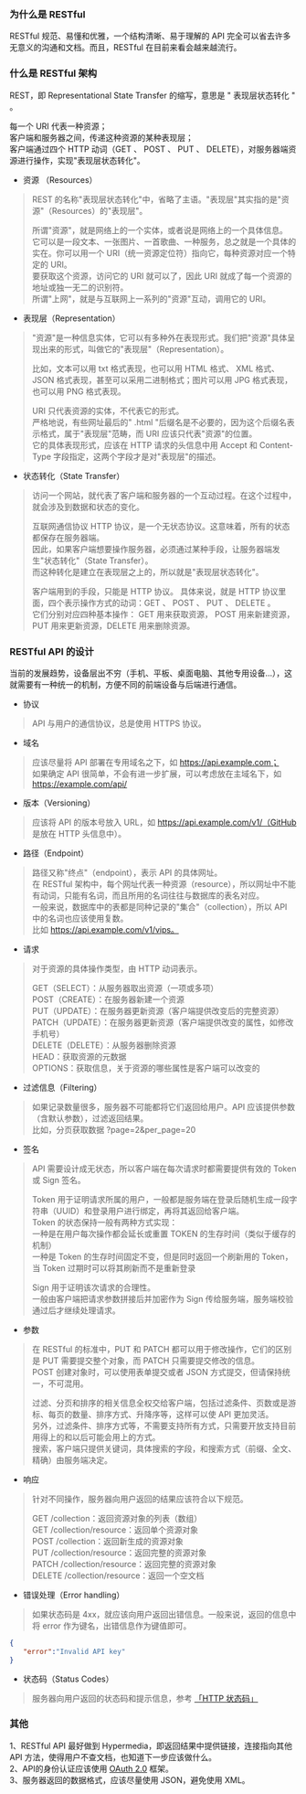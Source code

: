 
### 为什么是 RESTful
RESTful 规范、易懂和优雅，一个结构清晰、易于理解的 API 完全可以省去许多无意义的沟通和文档。而且，RESTful 在目前来看会越来越流行。

### 什么是 RESTful 架构
REST，即 Representational State Transfer 的缩写，意思是 " 表现层状态转化 " 。

每一个 URI 代表一种资源；  
客户端和服务器之间，传递这种资源的某种表现层；  
客户端通过四个 HTTP 动词（GET 、 POST 、 PUT 、 DELETE），对服务器端资源进行操作，实现"表现层状态转化"。

- 资源 （Resources）
> REST 的名称"表现层状态转化"中，省略了主语。"表现层"其实指的是"资源"（Resources）的"表现层"。  
> 
> 所谓"资源"，就是网络上的一个实体，或者说是网络上的一个具体信息。  
> 它可以是一段文本、一张图片、一首歌曲、一种服务，总之就是一个具体的实在。你可以用一个 URI（统一资源定位符）指向它，每种资源对应一个特定的 URI。  
> 要获取这个资源，访问它的 URI 就可以了，因此 URI 就成了每一个资源的地址或独一无二的识别符。  
> 所谓"上网"，就是与互联网上一系列的"资源"互动，调用它的 URI。

- 表现层（Representation）
> "资源"是一种信息实体，它可以有多种外在表现形式。我们把"资源"具体呈现出来的形式，叫做它的"表现层"（Representation）。  
> 
> 比如，文本可以用 txt 格式表现，也可以用 HTML 格式、 XML 格式、JSON 格式表现，甚至可以采用二进制格式；图片可以用 JPG 格式表现，也可以用 PNG 格式表现。  
> 
> URI 只代表资源的实体，不代表它的形式。  
> 严格地说，有些网址最后的" .html "后缀名是不必要的，因为这个后缀名表示格式，属于"表现层"范畴，而 URI 应该只代表"资源"的位置。  
> 它的具体表现形式，应该在 HTTP 请求的头信息中用 Accept 和 Content-Type 字段指定，这两个字段才是对"表现层"的描述。

- 状态转化（State Transfer）
> 访问一个网站，就代表了客户端和服务器的一个互动过程。在这个过程中，就会涉及到数据和状态的变化。  
> 
> 互联网通信协议 HTTP 协议，是一个无状态协议。这意味着，所有的状态都保存在服务器端。  
> 因此，如果客户端想要操作服务器，必须通过某种手段，让服务器端发生"状态转化"（State Transfer）。  
> 而这种转化是建立在表现层之上的，所以就是"表现层状态转化"。  
> 
> 客户端用到的手段，只能是 HTTP 协议。
> 具体来说，就是 HTTP 协议里面，四个表示操作方式的动词：GET 、 POST 、 PUT 、 DELETE 。   
> 它们分别对应四种基本操作： GET 用来获取资源， POST 用来新建资源，PUT 用来更新资源，DELETE 用来删除资源。  

### RESTful API 的设计
当前的发展趋势，设备层出不穷（手机、平板、桌面电脑、其他专用设备...），这就需要有一种统一的机制，方便不同的前端设备与后端进行通信。

- 协议  
> API 与用户的通信协议，总是使用 HTTPS 协议。

- 域名  
> 应该尽量将 API 部署在专用域名之下，如 https://api.example.com；  
> 如果确定 API 很简单，不会有进一步扩展，可以考虑放在主域名下，如 https://example.com/api/

- 版本（Versioning）
> 应该将 API 的版本号放入 URL，如 https://api.example.com/v1/（GitHub 是放在 HTTP 头信息中）。

- 路径（Endpoint）  
> 路径又称"终点"（endpoint），表示 API 的具体网址。  
> 在 RESTful 架构中，每个网址代表一种资源（resource），所以网址中不能有动词，只能有名词，而且所用的名词往往与数据库的表名对应。  
> 一般来说，数据库中的表都是同种记录的"集合"（collection），所以 API 中的名词也应该使用复数。  
> 比如 https://api.example.com/v1/vips。

- 请求  
> 对于资源的具体操作类型，由 HTTP 动词表示。 
>  
> GET（SELECT）：从服务器取出资源（一项或多项）  
> POST（CREATE）：在服务器新建一个资源  
> PUT（UPDATE）：在服务器更新资源（客户端提供改变后的完整资源）  
> PATCH（UPDATE）：在服务器更新资源（客户端提供改变的属性，如修改手机号）  
> DELETE（DELETE）：从服务器删除资源  
> HEAD：获取资源的元数据  
> OPTIONS：获取信息，关于资源的哪些属性是客户端可以改变的

- 过滤信息（Filtering）  
> 如果记录数量很多，服务器不可能都将它们返回给用户。API 应该提供参数（含默认参数），过滤返回结果。  
> 比如，分页获取数据 ?page=2&per_page=20

- 签名  
> API 需要设计成无状态，所以客户端在每次请求时都需要提供有效的 Token 或 Sign 签名。  
>
> Token 用于证明请求所属的用户，一般都是服务端在登录后随机生成一段字符串（UUID）和登录用户进行绑定，再将其返回给客户端。  
> Token 的状态保持一般有两种方式实现：  
> 一种是在用户每次操作都会延长或重置 TOKEN 的生存时间（类似于缓存的机制）  
> 一种是 Token 的生存时间固定不变，但是同时返回一个刷新用的 Token，当 Token 过期时可以将其刷新而不是重新登录
>
> Sign 用于证明该次请求的合理性。  
> 一般由客户端把请求参数拼接后并加密作为 Sign 传给服务端，服务端校验通过后才继续处理请求。

- 参数
> 在 RESTful 的标准中，PUT 和 PATCH 都可以用于修改操作，它们的区别是 PUT 需要提交整个对象，而 PATCH 只需要提交修改的信息。  
> POST 创建对象时，可以使用表单提交或者 JSON 方式提交，但请保持统一，不可混用。  
> 
> 过滤、分页和排序的相关信息全权交给客户端，包括过滤条件、页数或是游标、每页的数量、排序方式、升降序等，这样可以使 API 更加灵活。  
> 另外，过滤条件、排序方式等，不需要支持所有方式，只需要开放支持目前用得上的和以后可能会用上的方式。  
> 搜索，客户端只提供关键词，具体搜索的字段，和搜索方式（前缀、全文、精确）由服务端决定。

- 响应
> 针对不同操作，服务器向用户返回的结果应该符合以下规范。  
> 
> GET /collection：返回资源对象的列表（数组）  
> GET /collection/resource：返回单个资源对象  
> POST /collection：返回新生成的资源对象  
> PUT /collection/resource：返回完整的资源对象  
> PATCH /collection/resource：返回完整的资源对象  
> DELETE /collection/resource：返回一个空文档  

- 错误处理（Error handling）
> 如果状态码是 4xx，就应该向用户返回出错信息。一般来说，返回的信息中将 error 作为键名，出错信息作为键值即可。
```json
{
　　"error":"Invalid API key"
}
```

- 状态码（Status Codes）  
> 服务器向用户返回的状态码和提示信息，参考 [「HTTP 状态码」](https://www.w3.org/Protocols/rfc2616/rfc2616-sec10.html)  

### 其他
1、RESTful API 最好做到 Hypermedia，即返回结果中提供链接，连接指向其他 API 方法，使得用户不查文档，也知道下一步应该做什么。  
2、API的身份认证应该使用 [OAuth 2.0](http://www.ruanyifeng.com/blog/2014/05/oauth_2_0.html) 框架。  
3、服务器返回的数据格式，应该尽量使用 JSON，避免使用 XML。  
